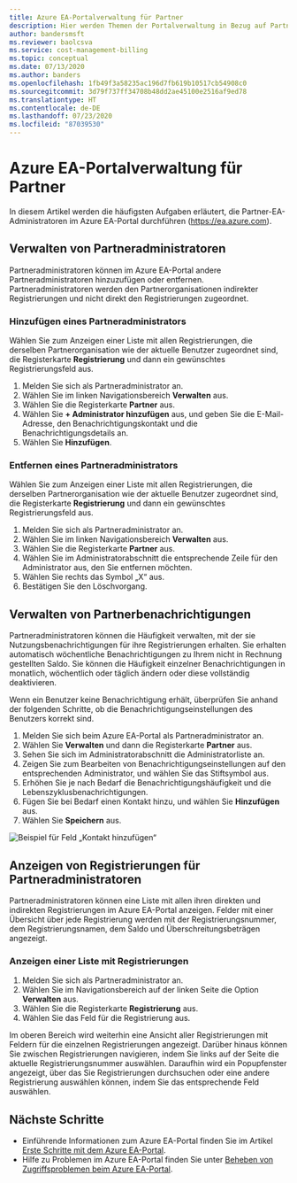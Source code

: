 ```yaml
---
title: Azure EA-Portalverwaltung für Partner
description: Hier werden Themen der Portalverwaltung in Bezug auf Partner beschrieben.
author: bandersmsft
ms.reviewer: baolcsva
ms.service: cost-management-billing
ms.topic: conceptual
ms.date: 07/13/2020
ms.author: banders
ms.openlocfilehash: 1fb49f3a58235ac196d7fb619b10517cb54908c0
ms.sourcegitcommit: 3d79f737ff34708b48dd2ae45100e2516af9ed78
ms.translationtype: HT
ms.contentlocale: de-DE
ms.lasthandoff: 07/23/2020
ms.locfileid: "87039530"
---
```

# <a name="azure-ea-portal-administration-for-partners"></a>Azure EA-Portalverwaltung für Partner

In diesem Artikel werden die häufigsten Aufgaben erläutert, die Partner-EA-Administratoren im Azure EA-Portal durchführen (https://ea.azure.com).

## <a name="manage-partner-administrators"></a>Verwalten von Partneradministratoren

Partneradministratoren können im Azure EA-Portal andere Partneradministratoren hinzuzufügen oder entfernen. Partneradministratoren werden den Partnerorganisationen indirekter Registrierungen und nicht direkt den Registrierungen zugeordnet.

### <a name="add-a-partner-administrator"></a>Hinzufügen eines Partneradministrators

Wählen Sie zum Anzeigen einer Liste mit allen Registrierungen, die derselben Partnerorganisation wie der aktuelle Benutzer zugeordnet sind, die Registerkarte **Registrierung** und dann ein gewünschtes Registrierungsfeld aus.

1. Melden Sie sich als Partneradministrator an.
1. Wählen Sie im linken Navigationsbereich **Verwalten** aus.
1. Wählen Sie die Registerkarte **Partner** aus.
1. Wählen Sie **+ Administrator hinzufügen** aus, und geben Sie die E-Mail-Adresse, den Benachrichtigungskontakt und die Benachrichtigungsdetails an.
1. Wählen Sie **Hinzufügen**.

### <a name="remove-a-partner-administrator"></a>Entfernen eines Partneradministrators

Wählen Sie zum Anzeigen einer Liste mit allen Registrierungen, die derselben Partnerorganisation wie der aktuelle Benutzer zugeordnet sind, die Registerkarte **Registrierung** und dann ein gewünschtes Registrierungsfeld aus.

1. Melden Sie sich als Partneradministrator an.
1. Wählen Sie im linken Navigationsbereich **Verwalten** aus.
1. Wählen Sie die Registerkarte **Partner** aus.
1. Wählen Sie im Administratorabschnitt die entsprechende Zeile für den Administrator aus, den Sie entfernen möchten.
1. Wählen Sie rechts das Symbol „X“ aus.
1. Bestätigen Sie den Löschvorgang.

## <a name="manage-partner-notifications"></a>Verwalten von Partnerbenachrichtigungen

Partneradministratoren können die Häufigkeit verwalten, mit der sie Nutzungsbenachrichtigungen für ihre Registrierungen erhalten. Sie erhalten automatisch wöchentliche Benachrichtigungen zu Ihrem nicht in Rechnung gestellten Saldo. Sie können die Häufigkeit einzelner Benachrichtigungen in monatlich, wöchentlich oder täglich ändern oder diese vollständig deaktivieren.

Wenn ein Benutzer keine Benachrichtigung erhält, überprüfen Sie anhand der folgenden Schritte, ob die Benachrichtigungseinstellungen des Benutzers korrekt sind.

1. Melden Sie sich beim Azure EA-Portal als Partneradministrator an.
2. Wählen Sie **Verwalten** und dann die Registerkarte **Partner** aus.
3. Sehen Sie sich im Administratorabschnitt die Administratorliste an.
4. Zeigen Sie zum Bearbeiten von Benachrichtigungseinstellungen auf den entsprechenden Administrator, und wählen Sie das Stiftsymbol aus.
5. Erhöhen Sie je nach Bedarf die Benachrichtigungshäufigkeit und die Lebenszyklusbenachrichtigungen.
6. Fügen Sie bei Bedarf einen Kontakt hinzu, und wählen Sie **Hinzufügen** aus.
7. Wählen Sie **Speichern** aus.

![Beispiel für Feld „Kontakt hinzufügen“ ](./media/ea-partner-portal-administration/create-ea-manage-partner-notification.png)

## <a name="view-enrollments-for-partner-administrators"></a>Anzeigen von Registrierungen für Partneradministratoren

Partneradministratoren können eine Liste mit allen ihren direkten und indirekten Registrierungen im Azure EA-Portal anzeigen. Felder mit einer Übersicht über jede Registrierung werden mit der Registrierungsnummer, dem Registrierungsnamen, dem Saldo und Überschreitungsbeträgen angezeigt.

### <a name="view-a-list-of-enrollments"></a>Anzeigen einer Liste mit Registrierungen

1. Melden Sie sich als Partneradministrator an.
1. Wählen Sie im Navigationsbereich auf der linken Seite die Option **Verwalten** aus.
1. Wählen Sie die Registerkarte **Registrierung** aus.
1. Wählen Sie das Feld für die Registrierung aus.

Im oberen Bereich wird weiterhin eine Ansicht aller Registrierungen mit Feldern für die einzelnen Registrierungen angezeigt. Darüber hinaus können Sie zwischen Registrierungen navigieren, indem Sie links auf der Seite die aktuelle Registrierungsnummer auswählen. Daraufhin wird ein Popupfenster angezeigt, über das Sie Registrierungen durchsuchen oder eine andere Registrierung auswählen können, indem Sie das entsprechende Feld auswählen.

## <a name="next-steps"></a>Nächste Schritte

- Einführende Informationen zum Azure EA-Portal finden Sie im Artikel [Erste Schritte mit dem Azure EA-Portal](ea-portal-get-started.md).
- Hilfe zu Problemen im Azure EA-Portal finden Sie unter [Beheben von Zugriffsproblemen beim Azure EA-Portal](ea-portal-troubleshoot.md).